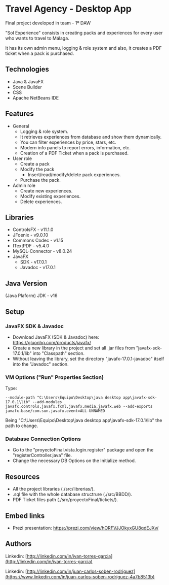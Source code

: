 # Travel Agency - Desktop App

Final project developed in team - 1º DAW

"Sol Experience" consists in creating packs and experiences for every user who wants to travel to Málaga.

It has its own admin menu, logging & role system and also, it creates a PDF ticket when a pack is purchased.

## Technologies

- Java & JavaFX
- Scene Builder
- CSS
- Apache NetBeans IDE

## Features

- General
  - Logging & role system.
  - It retrieves experiences from database and show them dynamically.
  - You can filter experiences by price, stars, etc.
  - Modern info panels to report errors, information, etc.
  - Creation of a PDF Ticket when a pack is purchased.
- User role
  - Create a pack
  - Modify the pack
    - Insert/read/modify/delete pack experiences.
  - Purchase the pack.
- Admin role
  - Create new experiences.
  - Modify existing experiences.
  - Delete experiences.

## Libraries

- ControlsFX - v11.1.0
- JFoenix - v9.0.10
- Commons Codec - v1.15
- ITextPDF - v5.4.0
- MySQL-Connector - v8.0.24
- JavaFX
  - SDK - v17.0.1
  - Javadoc - v17.0.1

## Java Version

(Java Plaform) JDK - v16

## Setup

### JavaFX SDK & Javadoc

- Download JavaFX (SDK & Javadoc) here: https://gluonhq.com/products/javafx/
- Create a new library in the project and set all .jar files from "javafx-sdk-17.0.1/lib" into "Classpath" section.
- Without leaving the library, set the directory "javafx-17.0.1-javadoc" itself into the "Javadoc" section.

### VM Options ("Run" Properties Section)

Type:

```
--module-path "C:\Users\Equipo\Desktop\java desktop app\javafx-sdk-17.0.1\lib" --add-modules javafx.controls,javafx.fxml,javafx.media,javafx.web --add-exports javafx.base/com.sun.javafx.event=ALL-UNNAMED
```

Being "C:\Users\Equipo\Desktop\java desktop app\javafx-sdk-17.0.1\lib" the path to change.

### Database Connection Options

- Go to the "proyectoFinal.vista.login.register" package and open the "registerController.java" file.
- Change the necessary DB Options on the Initialize method.

## Resources

- All the project libraries (./src/librerias/).
- .sql file with the whole database structrure (./src/BBDD/).
- PDF Ticket files path (./src/proyectoFinal/tickets/).

## Embed links

- Prezi presentation: https://prezi.com/view/hORFVJJOkyxGU8qdEJXv/

## Authors

Linkedin: [http://linkedin.com/in/ivan-torres-garcia](http://linkedin.com/in/ivan-torres-garcia)

Linkedin: [http://linkedin.com/in/juan-carlos-soben-rodriguez](https://www.linkedin.com/in/juan-carlos-soben-rodriguez-4a7b8513b)
